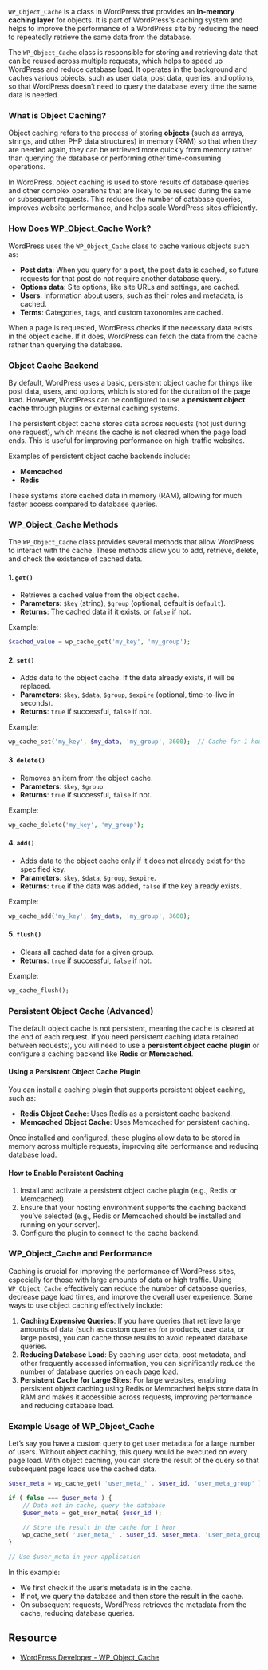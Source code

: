 `WP_Object_Cache` is a class in WordPress that provides an **in-memory caching layer** for objects. It is part of WordPress's caching system and helps to improve the performance of a WordPress site by reducing the need to repeatedly retrieve the same data from the database.

The `WP_Object_Cache` class is responsible for storing and retrieving data that can be reused across multiple requests, which helps to speed up WordPress and reduce database load. It operates in the background and caches various objects, such as user data, post data, queries, and options, so that WordPress doesn’t need to query the database every time the same data is needed.

### **What is Object Caching?**
Object caching refers to the process of storing **objects** (such as arrays, strings, and other PHP data structures) in memory (RAM) so that when they are needed again, they can be retrieved more quickly from memory rather than querying the database or performing other time-consuming operations.

In WordPress, object caching is used to store results of database queries and other complex operations that are likely to be reused during the same or subsequent requests. This reduces the number of database queries, improves website performance, and helps scale WordPress sites efficiently.

### **How Does WP_Object_Cache Work?**
WordPress uses the `WP_Object_Cache` class to cache various objects such as:
- **Post data**: When you query for a post, the post data is cached, so future requests for that post do not require another database query.
- **Options data**: Site options, like site URLs and settings, are cached.
- **Users**: Information about users, such as their roles and metadata, is cached.
- **Terms**: Categories, tags, and custom taxonomies are cached.

When a page is requested, WordPress checks if the necessary data exists in the object cache. If it does, WordPress can fetch the data from the cache rather than querying the database.

### **Object Cache Backend**
By default, WordPress uses a basic, persistent object cache for things like post data, users, and options, which is stored for the duration of the page load. However, WordPress can be configured to use a **persistent object cache** through plugins or external caching systems.

The persistent object cache stores data across requests (not just during one request), which means the cache is not cleared when the page load ends. This is useful for improving performance on high-traffic websites.

Examples of persistent object cache backends include:
- **Memcached**
- **Redis**

These systems store cached data in memory (RAM), allowing for much faster access compared to database queries.

### **WP_Object_Cache Methods**
The `WP_Object_Cache` class provides several methods that allow WordPress to interact with the cache. These methods allow you to add, retrieve, delete, and check the existence of cached data.

#### **1. `get()`**
- Retrieves a cached value from the object cache.
- **Parameters**: `$key` (string), `$group` (optional, default is `default`).
- **Returns**: The cached data if it exists, or `false` if not.

Example:

```php
$cached_value = wp_cache_get('my_key', 'my_group');
```

#### **2. `set()`**
- Adds data to the object cache. If the data already exists, it will be replaced.
- **Parameters**: `$key`, `$data`, `$group`, `$expire` (optional, time-to-live in seconds).
- **Returns**: `true` if successful, `false` if not.

Example:
```php
wp_cache_set('my_key', $my_data, 'my_group', 3600);  // Cache for 1 hour
```

#### **3. `delete()`**
- Removes an item from the object cache.
- **Parameters**: `$key`, `$group`.
- **Returns**: `true` if successful, `false` if not.

Example:

```php
wp_cache_delete('my_key', 'my_group');
```

#### **4. `add()`**
- Adds data to the object cache only if it does not already exist for the specified key.
- **Parameters**: `$key`, `$data`, `$group`, `$expire`.
- **Returns**: `true` if the data was added, `false` if the key already exists.

Example:

```php
wp_cache_add('my_key', $my_data, 'my_group', 3600);
```

#### **5. `flush()`**
- Clears all cached data for a given group.
- **Returns**: `true` if successful, `false` if not.

Example:

```php
wp_cache_flush();
```

### **Persistent Object Cache (Advanced)**
The default object cache is not persistent, meaning the cache is cleared at the end of each request. If you need persistent caching (data retained between requests), you will need to use a **persistent object cache plugin** or configure a caching backend like **Redis** or **Memcached**.

#### **Using a Persistent Object Cache Plugin**
You can install a caching plugin that supports persistent object caching, such as:
- **Redis Object Cache**: Uses Redis as a persistent cache backend.
- **Memcached Object Cache**: Uses Memcached for persistent caching.

Once installed and configured, these plugins allow data to be stored in memory across multiple requests, improving site performance and reducing database load.

#### **How to Enable Persistent Caching**
1. Install and activate a persistent object cache plugin (e.g., Redis or Memcached).
2. Ensure that your hosting environment supports the caching backend you’ve selected (e.g., Redis or Memcached should be installed and running on your server).
3. Configure the plugin to connect to the cache backend.

### **WP_Object_Cache and Performance**
Caching is crucial for improving the performance of WordPress sites, especially for those with large amounts of data or high traffic. Using `WP_Object_Cache` effectively can reduce the number of database queries, decrease page load times, and improve the overall user experience. Some ways to use object caching effectively include:
1. **Caching Expensive Queries**: If you have queries that retrieve large amounts of data (such as custom queries for products, user data, or large posts), you can cache those results to avoid repeated database queries.
2. **Reducing Database Load**: By caching user data, post metadata, and other frequently accessed information, you can significantly reduce the number of database queries on each page load.
3. **Persistent Cache for Large Sites**: For large websites, enabling persistent object caching using Redis or Memcached helps store data in RAM and makes it accessible across requests, improving performance and reducing database load.

### **Example Usage of WP_Object_Cache**

Let’s say you have a custom query to get user metadata for a large number of users. Without object caching, this query would be executed on every page load. With object caching, you can store the result of the query so that subsequent page loads use the cached data.

```php
$user_meta = wp_cache_get( 'user_meta_' . $user_id, 'user_meta_group' );

if ( false === $user_meta ) {
    // Data not in cache, query the database
    $user_meta = get_user_meta( $user_id );
    
    // Store the result in the cache for 1 hour
    wp_cache_set( 'user_meta_' . $user_id, $user_meta, 'user_meta_group', 3600 );
}

// Use $user_meta in your application
```

In this example:
- We first check if the user’s metadata is in the cache.
- If not, we query the database and then store the result in the cache.
- On subsequent requests, WordPress retrieves the metadata from the cache, reducing database queries.

## Resource
- [WordPress Developer - WP_Object_Cache](https://developer.wordpress.org/reference/classes/wp_object_cache/)